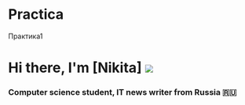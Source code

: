 # Practica
Практика1
# Hi there, I'm [Nikita] ![](https://www.bing.com/images/search?view=detailV2&ccid=1lT5q8gW&id=659F95BB6F684401BA95C01532B9C99543EB8867&thid=OIP.1lT5q8gWutYh2WfYnYY_ygHaLS&mediaurl=https%3a%2f%2fth.bing.com%2fth%2fid%2fR.d654f9abc816bad621d967d89d863fca%3frik%3dZ4jrQ5XJuTIVwA%26riu%3dhttp%253a%252f%252fbestgif.su%252f_ph%252f12%252f2%252f954071485.gif%26ehk%3dIEBWhw44dhma5vSNvljnXbCYHzVazQ76q2fXeS4AyLQ%253d%26risl%3d%26pid%3dImgRaw%26r%3d0&exph=500&expw=328&q=gif+%d0%bf%d1%80%d0%b8%d0%b2%d0%b5%d1%82&simid=608031790333625637&FORM=IRPRST&ck=149B966966B9A6E2D41572BE6C5C4014&selectedIndex=139&ajaxhist=0&ajaxserp=0) 
### Computer science student, IT news writer from Russia 🇷🇺
